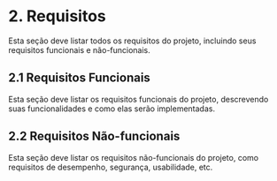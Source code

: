 # 2. Requisitos

Esta seção deve listar todos os requisitos do projeto, incluindo seus requisitos funcionais e não-funcionais.

## 2.1 Requisitos Funcionais

Esta seção deve listar os requisitos funcionais do projeto, descrevendo suas funcionalidades e como elas serão implementadas.

## 2.2 Requisitos Não-funcionais

Esta seção deve listar os requisitos não-funcionais do projeto, como requisitos de desempenho, segurança, usabilidade, etc.
